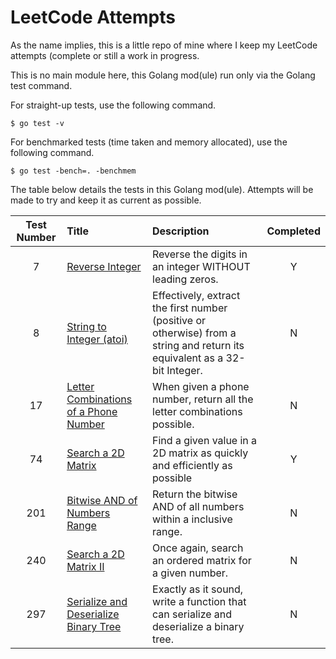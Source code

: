 # LeetCode Attempts

As the name implies, this is a little repo of mine where I keep my LeetCode attempts (complete or still a work in progress.

This is no main module here, this Golang mod(ule) run only via the Golang test command.

For straight-up tests, use the following command.

```
$ go test -v
```

For benchmarked tests (time taken and memory allocated), use the following command.

```
$ go test -bench=. -benchmem
```

The table below details the tests in this Golang mod(ule).  Attempts will be made to try and keep it as current as possible.

|Test Number|Title|Description|Completed|
|:---:|:---|:---|:---:|
|7|[Reverse Integer](https://leetcode.com/problems/reverse-integer/)|Reverse the digits in an integer WITHOUT leading zeros.|Y
|8|[String to Integer (atoi)](https://leetcode.com/problems/string-to-integer-atoi/)|Effectively, extract the first number (positive or otherwise) from a string and return its equivalent as a 32-bit Integer.|N
|17|[Letter Combinations of a Phone Number](https://leetcode.com/problems/letter-combinations-of-a-phone-number/)|When given a phone number, return all the letter combinations possible.|N
|74|[Search a 2D Matrix](https://leetcode.com/problems/search-a-2d-matrix/)|Find a given value in a 2D matrix as quickly and efficiently as possible|Y
|201|[Bitwise AND of Numbers Range](https://leetcode.com/problems/bitwise-and-of-numbers-range/)|Return the bitwise AND of all numbers within a inclusive range.|N
|240|[Search a 2D Matrix II](https://leetcode.com/problems/search-a-2d-matrix-ii/)|Once again, search an ordered matrix for a given number.|N
|297|[Serialize and Deserialize Binary Tree](https://leetcode.com/problems/serialize-and-deserialize-binary-tree/)|Exactly as it sound, write a function that can serialize and deserialize a binary tree.|N